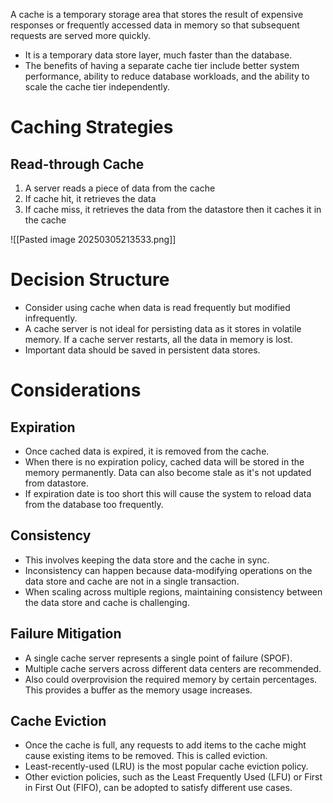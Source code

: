 A cache is a temporary storage area that stores the result of expensive responses or frequently accessed data in memory so that subsequent requests are served more quickly. 
- It is a temporary data store layer, much faster than the database. 
- The benefits of having a separate cache tier include better system performance, ability to reduce database workloads, and the ability to scale the cache tier independently. 

# Caching Strategies

## Read-through Cache

1. A server reads a piece of data from the cache
2. If cache hit, it retrieves the data
3. If cache miss, it retrieves the data from the datastore then it caches it in the cache

![[Pasted image 20250305213533.png]]


# Decision Structure

- Consider using cache when data is read frequently but modified infrequently. 
- A cache server is not ideal for persisting data as it stores in volatile memory. If a cache server restarts, all the data in memory is lost. 
- Important data should be saved in persistent data stores. 

# Considerations

## Expiration

- Once cached data is expired, it is removed from the cache. 
- When there is no expiration policy, cached data will be stored in the memory permanently. Data can also become stale as it's not updated from datastore. 
- If expiration date is too short this will cause the system to reload data from the database too frequently. 

## Consistency

- This involves keeping the data store and the cache in sync. 
- Inconsistency can happen because data-modifying operations on the data store and cache are not in a single transaction. 
- When scaling across multiple regions, maintaining consistency between the data store and cache is challenging. 
## Failure Mitigation 

- A single cache server represents a  single point of failure (SPOF). 
- Multiple cache servers across different data centers are recommended. 
- Also could overprovision the required memory by certain percentages. This provides a buffer as the memory usage increases.

## Cache Eviction 

- Once the cache is full, any requests to add items to the cache might cause existing items to be removed. This is called eviction.
- Least-recently-used (LRU) is the most popular cache eviction policy. 
- Other eviction policies, such as the Least Frequently Used (LFU) or First in First Out (FIFO), can be adopted to satisfy different use cases.
